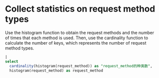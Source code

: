 # Collect statistics on request method types

Use the histogram function to obtain the request methods and the number of times that each method is used. Then, use the cardinality function to calculate the number of keys, which represents the number of request method types.

```SQL
|
select
  cardinality(histogram(request_method)) as "request_method的种类数",
  histogram(request_method) as request_method
```
